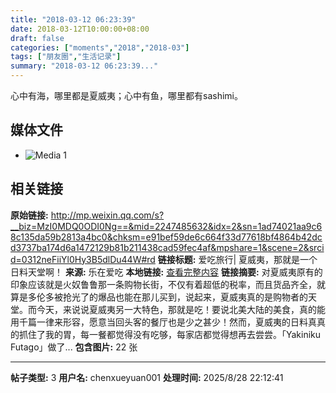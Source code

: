 ```yaml
---
title: "2018-03-12 06:23:39"
date: 2018-03-12T10:00:00+08:00
draft: false
categories: ["moments","2018","2018-03"]
tags: ["朋友圈","生活记录"]
summary: "2018-03-12 06:23:39..."
---
```


心中有海，哪里都是夏威夷；心中有鱼，哪里都有sashimi。

## 媒体文件

- ![Media 1](/Moments/photos/2018-03-12/201803120623390.jpg)

## 相关链接

**原始链接:** http://mp.weixin.qq.com/s?__biz=MzI0MDQ0ODI0Ng==&mid=2247485632&idx=2&sn=1ad74021aa9c68c135da59b2813a4bc0&chksm=e91bef59de6c664f33d77618bf4864b42dcd3737ba174d6a1472129b81b211438cad59fec4af&mpshare=1&scene=2&srcid=0312neFiiYl0Hy3B5dlDu44W#rd
**链接标题:** 爱吃旅行| 夏威夷，那就是一个日料天堂啊！
**来源:** 乐在爱吃
**本地链接:** [查看完整内容](/link_content/2018/03/2018-03-12/link_content/)
**链接摘要:** 对夏威夷原有的印象应该就是火奴鲁鲁那一条购物长街，不仅有着超低的税率，而且货品齐全，就算是多伦多被抢光了的爆品也能在那儿买到，说起来，夏威夷真的是购物者的天堂。而今天，来说说夏威夷另一大特色，那就是吃！要说北美大陆的美食，真的能用千篇一律来形容，愿意当回头客的餐厅也是少之甚少！然而，夏威夷的日料真真的抓住了我的胃，每一餐都觉得没有吃够，每家店都觉得想再去尝尝。「Yakiniku Futago」做了...
**包含图片:** 22 张

---

**帖子类型:** 3
**用户名:** chenxueyuan001
**处理时间:** 2025/8/28 22:12:41